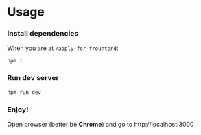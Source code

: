 # Usage

### Install dependencies

When you are at `/apply-for-frountend`:

`npm i`

### Run dev server

`npm run dev`

### Enjoy!

Open browser (better be **Chrome**) and go to http://localhost:3000

